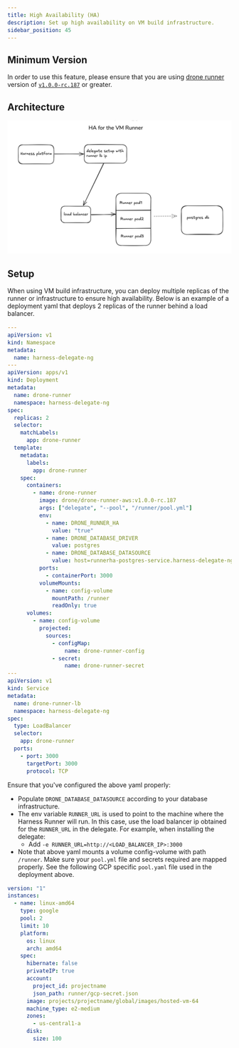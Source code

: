 ```yaml
---
title: High Availability (HA)
description: Set up high availability on VM build infrastructure.
sidebar_position: 45
---
```


## Minimum Version

In order to use this feature, please ensure that you are using [drone runner](https://github.com/drone-runners/drone-runner-aws/tree/v1.0.0-rc.187?tab=readme-ov-file#high-availablity) version of [`v1.0.0-rc.187`](https://github.com/drone-runners/drone-runner-aws/releases/tag/v1.0.0-rc.187) or greater. 

## Architecture

  ![](../static/Ha_architecture.png)

## Setup

When using VM build infrastructure, you can deploy multiple replicas of the runner or infrastructure to ensure high availability. Below is an example of a deployment yaml that deploys 2 replicas of the runner behind a load balancer.

```yaml
---
apiVersion: v1
kind: Namespace
metadata:
  name: harness-delegate-ng
---
apiVersion: apps/v1
kind: Deployment
metadata:
  name: drone-runner
  namespace: harness-delegate-ng
spec:
  replicas: 2
  selector:
    matchLabels:
      app: drone-runner
  template:
    metadata:
      labels:
        app: drone-runner
    spec:
      containers:
        - name: drone-runner
          image: drone/drone-runner-aws:v1.0.0-rc.187
          args: ["delegate", "--pool", "/runner/pool.yml"]
          env:
            - name: DRONE_RUNNER_HA
              value: "true"
            - name: DRONE_DATABASE_DRIVER
              value: postgres
            - name: DRONE_DATABASE_DATASOURCE
              value: host=runnerha-postgres-service.harness-delegate-ng.svc.cluster.local port=5431 user=admin password=password dbname=dlite sslmode=disable
          ports:
            - containerPort: 3000
          volumeMounts:
            - name: config-volume
              mountPath: /runner
              readOnly: true
      volumes:
        - name: config-volume
          projected:
            sources:
              - configMap:
                  name: drone-runner-config
              - secret:
                  name: drone-runner-secret
---
apiVersion: v1
kind: Service
metadata:
  name: drone-runner-lb
  namespace: harness-delegate-ng
spec:
  type: LoadBalancer
  selector:
    app: drone-runner
  ports:
    - port: 3000
      targetPort: 3000
      protocol: TCP
```
Ensure that you've configured the above yaml properly:

- Populate `DRONE_DATABASE_DATASOURCE` according to your database infrastructure.
- The env variable `RUNNER_URL` is used to point to the machine where the Harness Runner will run. In this case, use the load balancer ip obtained for the `RUNNER_URL` in the delegate. For example, when installing the delegate:
  - Add `-e RUNNER_URL=http://<LOAD_BALANCER_IP>:3000`
- Note that above yaml mounts a volume config-volume with path `/runner`. Make sure your `pool.yml` file and secrets required are mapped properly. See the following GCP specific `pool.yaml` file used in the deployment above.

```yaml
version: "1"
instances:
  - name: linux-amd64
    type: google
    pool: 2
    limit: 10
    platform:
      os: linux
      arch: amd64 
    spec:
      hibernate: false
      privateIP: true
      account:
        project_id: projectname
        json_path: runner/gcp-secret.json
      image: projects/projectname/global/images/hosted-vm-64
      machine_type: e2-medium
      zones:
        - us-central1-a
      disk:
        size: 100
```
